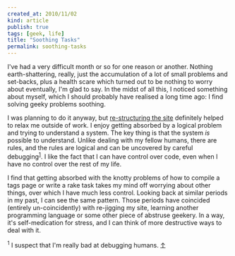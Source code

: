 ```yaml
---
created_at: 2010/11/02
kind: article
publish: true
tags: [geek, life]
title: "Soothing Tasks"
permalink: soothing-tasks
---
```


I've had a very difficult month or so for one reason or another. Nothing earth-shattering, really, just the accumulation of a lot of small problems and set-backs, plus a health scare which turned out to be nothing to worry about eventually, I'm glad to say. In the midst of all this, I noticed something about myself, which I should probably have realised a long time ago: I find solving geeky problems soothing.

I was planning to do it anyway, but [re-structuring the site][] definitely helped to relax me outside of work. I enjoy getting absorbed by a logical problem and trying to understand a system. The key thing is that the system _is_ possible to understand. Unlike dealing with my fellow humans, there are rules, and the rules are logical and can be uncovered by careful debugging<sup id="r1-21110"><a href="#f1-21110">1</a></sup>. I like the fact that I can have control over code, even when I have no control over the rest of my life.

I find that getting absorbed with the knotty problems of how to compile a tags page or write a rake task takes my mind off worrying about other things, over which I have much less control. Looking back at similar periods in my past, I can see the same pattern. Those periods have coincided (entirely un-coincidently) with re-jigging my site, learning another programming language or some other piece of abstruse geekery. In a way, it's self-medication for stress, and I can think of more destructive ways to deal with it.

<p><sup id="f1-21110">1</sup> I suspect that I'm really bad at debugging humans. <a href="#r1-21110">&uarr;</a></p>

[re-structuring the site]: http://rousette.org.uk/blog/archives/all-change-again/
